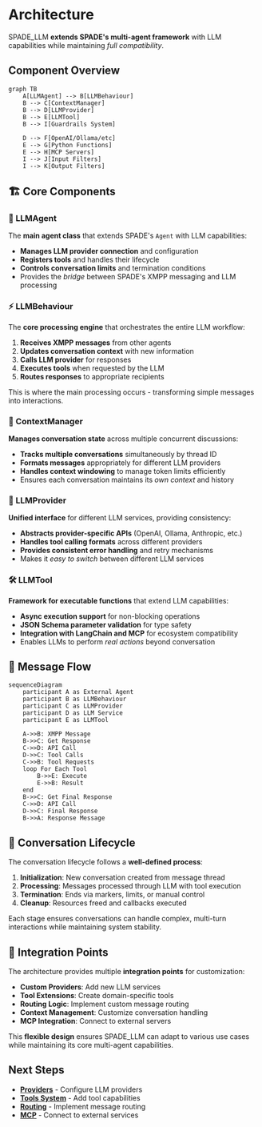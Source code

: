 # Architecture

SPADE_LLM **extends SPADE's multi-agent framework** with LLM capabilities while maintaining _full compatibility_.

## Component Overview

```mermaid
graph TB
    A[LLMAgent] --> B[LLMBehaviour]
    B --> C[ContextManager]
    B --> D[LLMProvider]
    B --> E[LLMTool]
    B --> I[Guardrails System]
    
    D --> F[OpenAI/Ollama/etc]
    E --> G[Python Functions]
    E --> H[MCP Servers]
    I --> J[Input Filters]
    I --> K[Output Filters]
```

## **🏗️ Core Components**

### **🤖 LLMAgent**
The **main agent class** that extends SPADE's `Agent` with LLM capabilities:

- **Manages LLM provider connection** and configuration
- **Registers tools** and handles their lifecycle
- **Controls conversation limits** and termination conditions
- Provides the _bridge_ between SPADE's XMPP messaging and LLM processing

### **⚡ LLMBehaviour**  
The **core processing engine** that orchestrates the entire LLM workflow:

1. **Receives XMPP messages** from other agents
2. **Updates conversation context** with new information
3. **Calls LLM provider** for responses
4. **Executes tools** when requested by the LLM
5. **Routes responses** to appropriate recipients

This is where the main processing occurs - transforming simple messages into interactions.

### **🧠 ContextManager**
**Manages conversation state** across multiple concurrent discussions:

- **Tracks multiple conversations** simultaneously by thread ID
- **Formats messages** appropriately for different LLM providers
- **Handles context windowing** to manage token limits efficiently
- Ensures each conversation maintains its _own context_ and history

### **🔌 LLMProvider**
**Unified interface** for different LLM services, providing consistency:

- **Abstracts provider-specific APIs** (OpenAI, Ollama, Anthropic, etc.)
- **Handles tool calling formats** across different providers
- **Provides consistent error handling** and retry mechanisms
- Makes it _easy to switch_ between different LLM services

### **🛠️ LLMTool**
**Framework for executable functions** that extend LLM capabilities:

- **Async execution support** for non-blocking operations
- **JSON Schema parameter validation** for type safety
- **Integration with LangChain and MCP** for ecosystem compatibility
- Enables LLMs to perform _real actions_ beyond conversation

## **📨 Message Flow**

```mermaid
sequenceDiagram
    participant A as External Agent
    participant B as LLMBehaviour
    participant C as LLMProvider
    participant D as LLM Service
    participant E as LLMTool

    A->>B: XMPP Message
    B->>C: Get Response
    C->>D: API Call
    D->>C: Tool Calls
    C->>B: Tool Requests
    loop For Each Tool
        B->>E: Execute
        E->>B: Result
    end
    B->>C: Get Final Response
    C->>D: API Call
    D->>C: Final Response
    B->>A: Response Message
```

## **🔄 Conversation Lifecycle**

The conversation lifecycle follows a **well-defined process**:

1. **Initialization**: New conversation created from message thread
2. **Processing**: Messages processed through LLM with tool execution
3. **Termination**: Ends via markers, limits, or manual control
4. **Cleanup**: Resources freed and callbacks executed

Each stage ensures conversations can handle complex, multi-turn interactions while maintaining system stability.



## **🔧 Integration Points**

The architecture provides multiple **integration points** for customization:

- **Custom Providers**: Add new LLM services
- **Tool Extensions**: Create domain-specific tools
- **Routing Logic**: Implement custom message routing
- **Context Management**: Customize conversation handling
- **MCP Integration**: Connect to external servers

This **flexible design** ensures SPADE_LLM can adapt to various use cases while maintaining its core multi-agent capabilities.

## Next Steps

- **[Providers](providers.md)** - Configure LLM providers
- **[Tools System](tools-system.md)** - Add tool capabilities
- **[Routing](routing.md)** - Implement message routing
- **[MCP](mcp.md)** - Connect to external services
